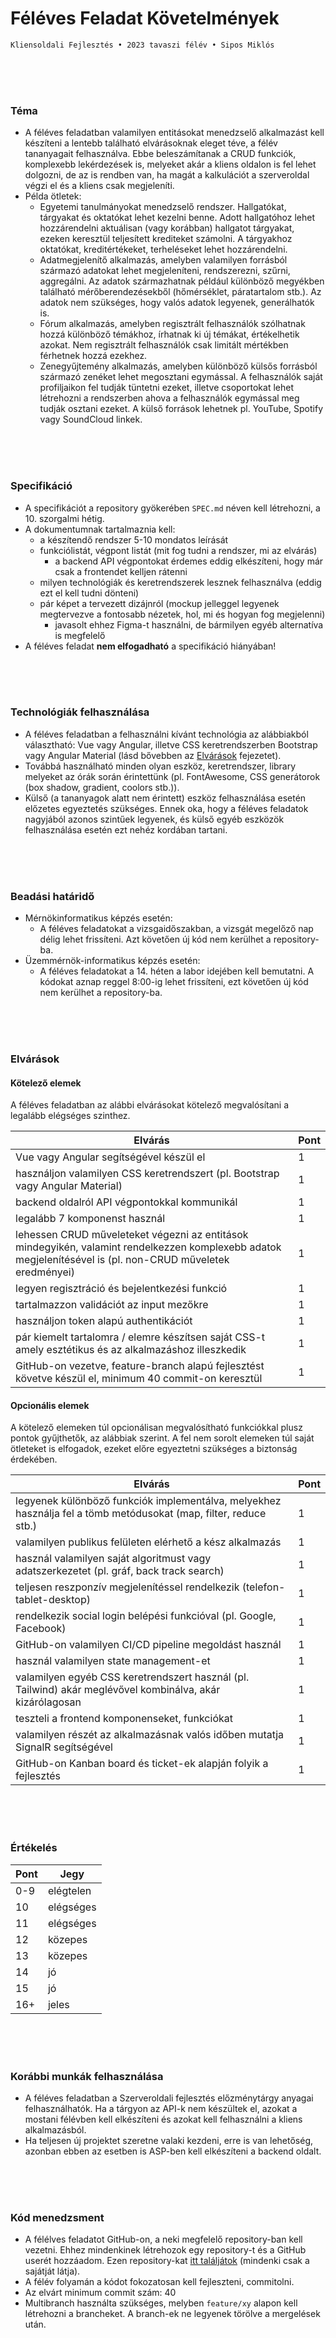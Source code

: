 # Féléves Feladat Követelmények

    Kliensoldali Fejlesztés • 2023 tavaszi félév • Sipos Miklós

<br>
<br>
<br>

### Téma
- A féléves feladatban valamilyen entitásokat menedzselő alkalmazást kell készíteni a lentebb található elvárásoknak eleget téve, a félév tananyagait felhasználva. Ebbe beleszámítanak a CRUD funkciók, komplexebb lekérdezések is, melyeket akár a kliens oldalon is fel lehet dolgozni, de az is rendben van, ha magát a kalkulációt a szerveroldal végzi el és a kliens csak megjeleníti.
- Példa ötletek:
    - Egyetemi tanulmányokat menedzselő rendszer. Hallgatókat, tárgyakat és oktatókat lehet kezelni benne. Adott hallgatóhoz lehet hozzárendelni aktuálisan (vagy korábban) hallgatot tárgyakat, ezeken keresztül teljesített krediteket számolni. A tárgyakhoz oktatókat, kreditértékeket, terheléseket lehet hozzárendelni.
    - Adatmegjelenítő alkalmazás, amelyben valamilyen forrásból származó adatokat lehet megjeleníteni, rendszerezni, szűrni, aggregálni. Az adatok származhatnak például különböző megyékben található mérőberendezésekből (hőmérséklet, páratartalom stb.). Az adatok nem szükséges, hogy valós adatok legyenek, generálhatók is.
    - Fórum alkalmazás, amelyben regisztrált felhasználók szólhatnak hozzá különböző témákhoz, írhatnak ki új témákat, értékelhetik azokat. Nem regisztrált felhasználók csak limitált mértékben férhetnek hozzá ezekhez.
    - Zenegyűjtemény alkalmazás, amelyben különböző külsős forrásból származó zenéket lehet megosztani egymással. A felhasználók saját profiljaikon fel tudják tüntetni ezeket, illetve csoportokat lehet létrehozni a rendszerben ahova a felhasználók egymással meg tudják osztani ezeket. A külső források lehetnek pl. YouTube, Spotify vagy SoundCloud linkek.

<br>
<br>
<br>

### Specifikáció
- A specifikációt a repository gyökerében `SPEC.md` néven kell létrehozni, a 10. szorgalmi hétig.
- A dokumentumnak tartalmaznia kell:
    - a készítendő rendszer 5-10 mondatos leírását
    - funkciólistát, végpont listát (mit fog tudni a rendszer, mi az elvárás)
        - a backend API végpontokat érdemes eddig elkészíteni, hogy már csak a frontendet kelljen rátenni
    - milyen technológiák és keretrendszerek lesznek felhasználva (eddig ezt el kell tudni dönteni)
    - pár képet a tervezett dizájnról (mockup jelleggel legyenek megtervezve a fontosabb nézetek, hol, mi és hogyan fog megjelenni)
        - javasolt ehhez Figma-t használni, de bármilyen egyéb alternatíva is megfelelő
- A féléves feladat **nem elfogadható** a specifikáció hiányában!

<br>
<br>
<br>

### Technológiák felhasználása
- A féléves feladatban a felhasználni kívánt technológia az alábbiakból választható: Vue vagy Angular, illetve CSS keretrendszerben Bootstrap vagy Angular Material (lásd bővebben az [Elvárások](#elvárások) fejezetet).
- Továbbá használható minden olyan eszköz, keretrendszer, library melyeket az órák során érintettünk (pl. FontAwesome, CSS generátorok (box shadow, gradient, coolors stb.)).
- Külső (a tananyagok alatt nem érintett) eszköz felhasználása esetén előzetes egyeztetés szükséges. Ennek oka, hogy a féléves feladatok nagyjából azonos szintűek legyenek, és külső egyéb eszközök felhasználása esetén ezt nehéz kordában tartani.

<br>
<br>
<br>

### Beadási határidő
- Mérnökinformatikus képzés esetén:
    - A féléves feladatokat a vizsgaidőszakban, a vizsgát megelőző nap délig lehet frissíteni. Azt követően új kód nem kerülhet a repository-ba.
- Üzemmérnök-informatikus képzés esetén:
    - A féléves feladatokat a 14. héten a labor idejében kell bemutatni. A kódokat aznap reggel 8:00-ig lehet frissíteni, ezt követően új kód nem kerülhet a repository-ba.

<br>
<br>
<br>

### Elvárások

#### Kötelező elemek

A féléves feladatban az alábbi elvárásokat kötelező megvalósítani a legalább elégséges szinthez.

| Elvárás | Pont |
| - | - |
| Vue vagy Angular segítségével készül el | 1 |
| használjon valamilyen CSS keretrendszert (pl. Bootstrap vagy Angular Material) | 1 |
| backend oldalról API végpontokkal kommunikál | 1 |
| legalább 7 komponenst használ | 1 |
| lehessen CRUD műveleteket végezni az entitások mindegyikén, valamint rendelkezzen komplexebb adatok megjelenítésével is (pl. non-CRUD műveletek eredményei) | 1 |
| legyen regisztráció és bejelentkezési funkció | 1 |
| tartalmazzon validációt az input mezőkre | 1 |
| használjon token alapú authentikációt | 1 |
| pár kiemelt tartalomra / elemre készítsen saját CSS-t amely esztétikus és az alkalmazáshoz illeszkedik | 1 |
| GitHub-on vezetve, feature-branch alapú fejlesztést követve készül el, minimum 40 commit-on keresztül | 1 |

#### Opcionális elemek

A kötelező elemeken túl opcionálisan megvalósítható funkciókkal plusz pontok gyűjthetők, az alábbiak szerint. A fel nem sorolt elemeken túl saját ötleteket is elfogadok, ezeket előre egyeztetni szükséges a biztonság érdekében.

| Elvárás | Pont |
| - | - |
| legyenek különböző funkciók implementálva, melyekhez használja fel a tömb metódusokat (map, filter, reduce stb.) | 1 |
| valamilyen publikus felületen elérhető a kész alkalmazás | 1 |
| használ valamilyen saját algoritmust vagy adatszerkezetet (pl. gráf, back track search) | 1 |
| teljesen reszponzív megjelenítéssel rendelkezik (telefon-tablet-desktop) | 1 |
| rendelkezik social login belépési funkcióval (pl. Google, Facebook) | 1 |
| GitHub-on valamilyen CI/CD pipeline megoldást használ | 1 |
| használ valamilyen state management-et | 1 |
| valamilyen egyéb CSS keretrendszert használ (pl. Tailwind) akár meglévővel kombinálva, akár kizárólagosan | 1 |
| teszteli a frontend komponenseket, funkciókat | 1 |
| valamilyen részét az alkalmazásnak valós időben mutatja SignalR segítségével | 1 |
| GitHub-on Kanban board és ticket-ek alapján folyik a fejlesztés | 1 |

<br>
<br>
<br>

### Értékelés

| Pont | Jegy |
| - | - |
| 0-9 | elégtelen |
| 10 | elégséges |
| 11 | elégséges |
| 12 | közepes |
| 13 | közepes |
| 14 | jó |
| 15 | jó |
| 16+ | jeles |



<br>
<br>
<br>

### Korábbi munkák felhasználása
- A féléves feladatban a Szerveroldali fejlesztés előzménytárgy anyagai felhasználhatók. Ha a tárgyon az API-k nem készültek el, azokat a mostani félévben kell elkészíteni és azokat kell felhasználni a kliens alkalmazásból.
- Ha teljesen új projektet szeretne valaki kezdeni, erre is van lehetőség, azonban ebben az esetben is ASP-ben kell elkészíteni a backend oldalt.

<br>
<br>
<br>

### Kód menedzsment
- A félélves feladatot GitHub-on, a neki megfelelő repository-ban kell vezetni. Ehhez mindenkinek létrehozok egy repository-t és a GitHub userét hozzáadom. Ezen repository-kat [itt találjátok](https://github.com/frontend-dev-siposm) (mindenki csak a sajátját látja).
- A félév folyamán a kódot fokozatosan kell fejleszteni, commitolni.
- Az elvárt minimum commit szám: 40
- Multibranch használta szükséges, melyben `feature/xy` alapon kell létrehozni a brancheket. A branch-ek ne legyenek törölve a mergelések után.

